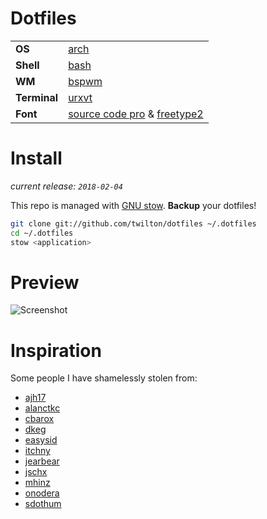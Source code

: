 # Dotfiles
|               |                                                            |
| ------------- | ---------------------------------------------------------- |
| **OS**        | [arch][info_os]                                            |
| **Shell**     | [bash][info_shell]                                         |
| **WM**        | [bspwm][info_wm]                                           |
| **Terminal**  | [urxvt][info_term]                                         |
| **Font**      | [source code pro][info_font] & [freetype2][font_rendering] |

# Install
*current release: `2018-02-04`*

This repo is managed with [GNU stow][stow]. **Backup** your dotfiles!

```bash
git clone git://github.com/twilton/dotfiles ~/.dotfiles
cd ~/.dotfiles
stow <application>
```

# Preview

![Screenshot](https://github.com/twilton/dotfiles/raw/master/preview.png)

# Inspiration

Some people I have shamelessly stolen from:
* [ajh17](https://github.com/ajh17/dotfiles)
* [alanctkc](https://github.com/alanctkc/dotfiles)
* [cbarox](https://github.com/cbarox/Dotfiles)
* [dkeg](https://github.com/dkeg/dots)
* [easysid](https://github.com/easysid/dotfiles)
* [itchny](https://github.com/itchyny/dotfiles)
* [jearbear](https://github.com/jearbear/dotfiles)
* [jschx](https://github.com/jschx/etc)
* [mhinz](https://github.com/mhinz/dotfiles)
* [onodera](https://github.com/onodera-punpun/dotfiles)
* [sdothum](https://github.com/sdothum/dotfiles)

[info_os]: https://www.archlinux.org/
[info_shell]: https://www.gnu.org/software/bash/
[info_wm]: https://github.com/baskerville/bspwm
[info_term]: http://software.schmorp.de/pkg/rxvt-unicode.html
[info_font]: https://github.com/adobe-fonts/source-code-pro
[font_rendering]: https://gist.github.com/cryzed/e002e7057435f02cc7894b9e748c5671
[stow]: https://www.gnu.org/software/stow/
